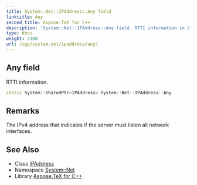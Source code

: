 ```yaml
---
title: System::Net::IPAddress::Any field
linktitle: Any
second_title: Aspose.TeX for C++
description: 'System::Net::IPAddress::Any field. RTTI information in C++.'
type: docs
weight: 2300
url: /cpp/system.net/ipaddress/any/
---
```

## Any field


RTTI information.

```cpp
static System::SharedPtr<IPAddress> System::Net::IPAddress::Any
```

## Remarks


The IPv4 address that indicates if the server must listen all network interfaces. 
## See Also

* Class [IPAddress](../)
* Namespace [System::Net](../../)
* Library [Aspose.TeX for C++](../../../)
